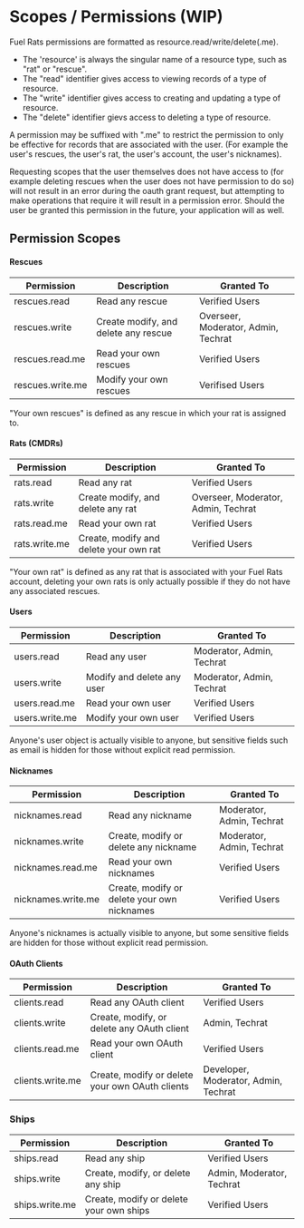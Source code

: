 # Scopes / Permissions (WIP)

Fuel Rats permissions are formatted as resource.read/write/delete(.me).
* The 'resource' is always the singular name of a resource type, such as "rat" or "rescue".  
* The "read" identifier gives access to viewing records of a type of resource.
* The "write" identifier gives access to creating and updating a type of resource.
* The "delete" identifier gievs access to deleting a type of resource.  

A permission may be suffixed with ".me" to restrict the permission to only be effective for records that are associated with the user. (For example the user's rescues, the user's rat, the user's account, the user's nicknames).   

Requesting scopes that the user themselves does not have access to (for example deleting rescues when the user does not have permission to do so) will not result in an error during the oauth grant request, but attempting to make operations that require it will result in a permission error. Should the user be granted this permission in the future, your application will as well.

## Permission Scopes

#### Rescues

Permission | Description | Granted To
---------|----------|---------
rescues.read | Read any rescue | Verified Users
rescues.write | Create modify, and delete any rescue | Overseer, Moderator, Admin, Techrat
rescues.read.me | Read your own rescues | Verified Users
rescues.write.me | Modify your own rescues | Verifised Users

"Your own rescues" is defined as any rescue in which your rat is assigned to. 
   
#### Rats (CMDRs)

Permission | Description | Granted To
---------|----------|---------
rats.read | Read any rat | Verified Users
rats.write | Create modify, and delete any rat | Overseer, Moderator, Admin, Techrat
rats.read.me | Read your own rat | Verified Users
rats.write.me | Create, modify and delete your own rat | Verified Users

"Your own rat" is defined as any rat that is associated with your Fuel Rats account, deleting your own rats is only actually possible if they do not have any associated rescues.

#### Users

Permission | Description | Granted To
---------|----------|---------
users.read | Read any user | Moderator, Admin, Techrat
users.write | Modify and delete any user | Moderator, Admin, Techrat
users.read.me | Read your own user | Verified Users
users.write.me | Modify your own user | Verified Users

Anyone's user object is actually visible to anyone, but sensitive fields such as email is hidden for those without explicit read permission.

#### Nicknames

Permission | Description | Granted To
---------|----------|---------
nicknames.read | Read any nickname | Moderator, Admin, Techrat
nicknames.write | Create, modify or delete any nickname | Moderator, Admin, Techrat
nicknames.read.me | Read your own nicknames | Verified Users
nicknames.write.me | Create, modify or delete your own nicknames | Verified Users

Anyone's nicknames is actually visible to anyone, but some sensitive fields are hidden for those without explicit read permission.

#### OAuth Clients

Permission | Description | Granted To
---------|----------|---------
clients.read | Read any OAuth client | Verified Users
clients.write | Create, modify, or delete any OAuth client | Admin, Techrat
clients.read.me | Read your own OAuth client | Verified Users
clients.write.me | Create, modify or delete your own OAuth clients | Developer, Moderator, Admin, Techrat

### Ships

Permission | Description | Granted To
---------|----------|---------
ships.read | Read any ship | Verified Users
ships.write | Create, modify, or delete any ship | Admin, Moderator, Techrat
ships.write.me | Create, modify or delete your own ships | Verified Users


